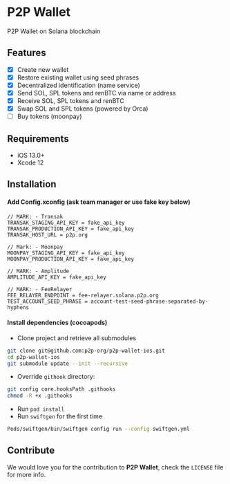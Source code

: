 # P2P Wallet
P2P Wallet on Solana blockchain

## Features

- [x] Create new wallet
- [x] Restore existing wallet using seed phrases
- [x] Decentralized identification (name service)
- [x] Send SOL, SPL tokens and renBTC via name or address
- [x] Receive SOL, SPL tokens and renBTC
- [x] Swap SOL and SPL tokens (powered by Orca)
- [ ] Buy tokens (moonpay)

## Requirements

- iOS 13.0+
- Xcode 12

## Installation

#### Add Config.xconfig (ask team manager or use fake key below)
```
// MARK: - Transak
TRANSAK_STAGING_API_KEY = fake_api_key
TRANSAK_PRODUCTION_API_KEY = fake_api_key
TRANSAK_HOST_URL = p2p.org

// Mark: - Moonpay
MOONPAY_STAGING_API_KEY = fake_api_key
MOONPAY_PRODUCTION_API_KEY = fake_api_key

// MARK: - Amplitude
AMPLITUDE_API_KEY = fake_api_key

// MARK: - FeeRelayer
FEE_RELAYER_ENDPOINT = fee-relayer.solana.p2p.org
TEST_ACCOUNT_SEED_PHRASE = account-test-seed-phrase-separated-by-hyphens
```

#### Install dependencies (cocoapods)
- Clone project and retrieve all submodules
```zsh
git clone git@github.com:p2p-org/p2p-wallet-ios.git
cd p2p-wallet-ios
git submodule update --init --recursive
```
- Override `githook` directory:
```zsh
git config core.hooksPath .githooks
chmod -R +x .githooks
```
- Run `pod install`
- Run `swiftgen` for the first time
```zsh
Pods/swiftgen/bin/swiftgen config run --config swiftgen.yml
```

## Contribute

We would love you for the contribution to **P2P Wallet**, check the ``LICENSE`` file for more info.
